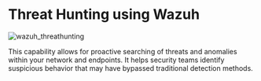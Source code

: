 # Threat Hunting using Wazuh

![wazuh_threathunting](https://github.com/user-attachments/assets/6493e71b-98cc-4098-b237-6e08cba16318)

This capability allows for proactive searching of threats and anomalies within your network and endpoints. It helps security teams identify suspicious behavior that may have bypassed traditional detection methods.
